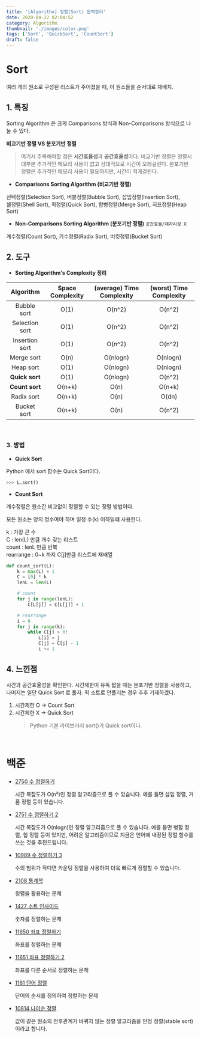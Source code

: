 ```yaml
---
title: '[Algorithm] 정렬(Sort) 완벽정리'
date: 2020-04-22 02:04:52
category: Algorithm
thumbnail: './images/color.png'
tags: ['Sort', 'QuickSort', 'CountSort']
draft: false
---
```


# Sort

여러 개의 원소로 구성된 리스트가 주어졌을 때, 이 원소들을 순서대로 재배치.

## 1. 특징

Sorting Algorithm 은 크게 Comparisons 방식과 Non-Comparisons 방식으로 나눌 수 있다.

**비교기반 정렬 VS 분포기반 정렬**

> 여기서 주목해야할 점은 **시간효율성**과 **공간효율성**이다. 비교기반 정렬은 정렬시 대부분 추가적인 메모리 사용이 없고 상대적으로 시간이 오래걸린다. 분포기반 정렬은 추가적인 메모리 사용이 필요하지만, 시간이 적게걸린다.

- **Comparisons Sorting Algorithm (비교기반 정렬)**

선택정렬(Selection Sort), 버블정렬(Bubble Sort), 삽입정렬(Insertion Sort), <br>
쉘정렬(Shell Sort), 퀵정렬(Quick Sort), 합병정렬(Merge Sort), 히프정렬(Heap Sort)

- **Non-Comparisons Sorting Algorithm (분포기반 정렬)** `공간효율/제자리성 X`

계수정렬(Count Sort), 기수정렬(Radix Sort), 버킷정렬(Bucket Sort)

## 2. 도구

- **Sorting Algorithm's Complexity 정리**

|   Algorithm    | Space Complexity | (average) Time Complexity | (worst) Time Complexity |
| :------------: | :--------------: | :-----------------------: | :---------------------: |
|  Bubble sort   |       O(1)       |          O(n^2)           |         O(n^2)          |
| Selection sort |       O(1)       |          O(n^2)           |         O(n^2)          |
| Insertion sort |       O(1)       |          O(n^2)           |         O(n^2)          |
|   Merge sort   |       O(n)       |         O(nlogn)          |        O(nlogn)         |
|   Heap sort    |       O(1)       |         O(nlogn)          |        O(nlogn)         |
| **Quick sort** |       O(1)       |         O(nlogn)          |         O(n^2)          |
| **Count sort** |      O(n+k)      |           O(n)            |         O(n+k)          |
|   Radix sort   |      O(n+k)      |           O(n)            |          O(dn)          |
|  Bucket sort   |      O(n+k)      |           O(n)            |         O(n^2)          |

<br>

### 3. 방법

- **Quick Sort**

Python 에서 sort 함수는 Quick Sort이다.

```python
>>> L.sort()
```

- **Count Sort**

계수정렬은 원소간 비교없이 정렬할 수 있는 정렬 방법이다.

모든 원소는 양의 정수여야 하며 일정 수(k) 이하일떄 사용한다.

k : 가장 큰 수<br>
C : len(L) 만큼 개수 갖는 리스트<br>
count : lenL 만큼 반복<br>
rearrange : 0~k 까지 C[j]만큼 리스트에 재배열<br>

```python
def count_sort(L):
    k = max(L) + 1
    C = [0] * k
    lenL = len(L)

    # count
    for j in range(lenL):
        C[L[j]] = C[L[j]] + 1

    # rearrange
    i = 0
    for j in range(k):
        while C[j] > 0:
            L[i] = j
            C[j] = C[j] - 1
            i += 1
```

## 4. 느낀점

시간과 공간효율성을 확인한다. 시간제한이 유독 짧을 때는 분포기반 정렬을 사용하고, 나머지는 일단 Quick Sort 로 풀자. 퀵 소트로 안풀리는 경우 추후 기재하겠다.

1. 시간제한 O -> Count Sort
2. 시간제한 X -> Quick Sort
   > Python 기본 라이브러리 sort()가 Quick sort이다.

<p><br></p>

# 백준

- [2750 수 정렬하기](/백준/2750)

  시간 복잡도가 O(n²)인 정렬 알고리즘으로 풀 수 있습니다. 예를 들면 삽입 정렬, 거품 정렬 등이 있습니다.

- [2751 수 정렬하기 2](/백준/2751)

  시간 복잡도가 O(nlogn)인 정렬 알고리즘으로 풀 수 있습니다. 예를 들면 병합 정렬, 힙 정렬 등이 있지만, 어려운 알고리즘이므로 지금은 언어에 내장된 정렬 함수를 쓰는 것을 추천드립니다.

- [10989 수 정렬하기 3](/백준/10989)

  수의 범위가 작다면 카운팅 정렬을 사용하여 더욱 빠르게 정렬할 수 있습니다.

- [2108 통계학](/백준/2108)

  정렬을 활용하는 문제

- [1427 소트 인사이드](/백준/1427)

  숫자를 정렬하는 문제

- [11650 좌표 정렬하기](/백준/11650)

  좌표를 정렬하는 문제

- [11651 좌표 정렬하기 2](/백준/11651)

  좌표를 다른 순서로 정렬하는 문제

- [1181 단어 정렬](/백준/1181)

  단어의 순서를 정의하여 정렬하는 문제

- [10814 나이순 정렬](/백준/10814)

  값이 같은 원소의 전후관계가 바뀌지 않는 정렬 알고리즘을 안정 정렬(stable sort)이라고 합니다.
